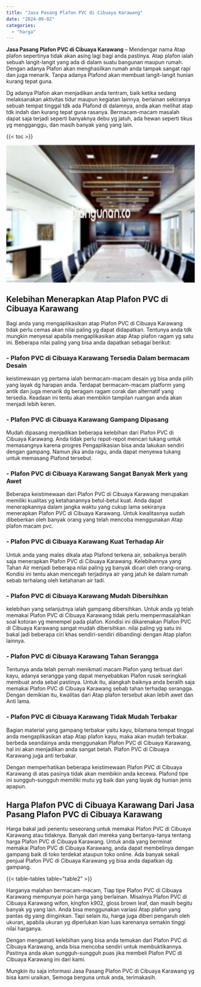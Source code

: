 ```yaml
---
title: "Jasa Pasang Plafon PVC di Cibuaya Karawang"
date: "2024-09-02"
categories: 
  - "harga"
---
```


**Jasa Pasang Plafon PVC di Cibuaya Karawang** – Mendengar nama Atap plafon sepertinya tidak akan asing lagi bagi anda pastinya. Atap plafon ialah sebuah langit-langit yang ada di dalam suatu bangunan maupun rumah. Dengan adanya Plafon akan menghasilkan rumah anda tampak sangat rapi dan juga menarik. Tanpa adanya Plafond akan membuat langit-langit hunian kurang tepat guna.

Dg adanya Plafon akan menjadikan anda tentram, baik ketika sedang melaksanakan aktivitas tidur maupun kegiatan lainnya. berlainan sekiranya sebuah tempat tinggal tdk ada Plafond di dalamnya, anda akan melihat atap tdk indah dan kurang tepat guna rasanya. Bermacam-macam masalah dapat saja terjadi seperti banyaknya debu yg jatuh, ada hewan seperti tikus yg mengganggu, dan masih banyak yang yang lain.

{{< toc >}}

![Jasa Pasang Plafon PVC di Cibuaya Karawang](/images/flafond-pvc-murah13.png)

## Kelebihan Menerapkan Atap Plafon PVC di Cibuaya Karawang

Bagi anda yang mengaplikasikan atap Plafon PVC di Cibuaya Karawang tidak perlu cemas akan nilai paling yg dapat didapatkan. Tentunya anda tdk mungkin menyesal apabila mengaplikasikan atap Atap plafon ragam yg satu ini. Beberapa nilai paling yang bisa anda dapatkan sebagai berikut:

### \- Plafon PVC di Cibuaya Karawang Tersedia Dalam bermacam Desain

keistimewaan yg pertama ialah bermacam-macam desain yg bisa anda pilih yang layak dg harapan anda. Terdapat bermacam-macam platform yang antik dan juga menarik dg beragam ragam corak dan alternatif yang tersedia. Keadaan ini tentu akan membikin tampilan ruangan anda akan menjadi lebih keren.

### \- Plafon PVC di Cibuaya Karawang Gampang Dipasang

Mudah dipasang menjadikan beberapa kelebihan dari Plafon PVC di Cibuaya Karawang. Anda tidak perlu repot-repot mencari tukang untuk memasangnya karena progres Pengaplikasian bisa anda lakukan sendiri dengan gampang. Namun jika anda ragu, anda dapat menyewa tukang untuk memasang Plafond tersebut.

### \- Plafon PVC di Cibuaya Karawang Sangat Banyak Merk yang Awet

Beberapa keistimewaan dari Plafon PVC di Cibuaya Karawang merupakan memiliki kualitas yg ketahanannya betul-betul kuat. Anda dapat menerapkannya dalam jangka waktu yang cukup lama sekiranya menerapkan Plafon PVC di Cibuaya Karawang. Untuk kwalitasnya sudah dibeberkan oleh banyak orang yang telah mencoba menggunakan Atap plafon macam pvc.

### \- Plafon PVC di Cibuaya Karawang Kuat Terhadap Air

Untuk anda yang males dikala atap Plafond terkena air, sebaiknya beralih saja menerapkan Plafon PVC di Cibuaya Karawang. Kelebihannya yang Tahan Air menjadi beberapa nilai paling yg banyak dicari oleh orang-orang. Kondisi ini tentu akan mencegah terjadinya air yang jatuh ke dalam rumah sebab terhalang oleh ketahanan air tadi.

### \- Plafon PVC di Cibuaya Karawang Mudah Dibersihkan

kelebihan yang selanjutnya ialah gampang dibersihkan. Untuk anda yg telah memakai Plafon PVC di Cibuaya Karawang tidak perlu mempermasalahkan soal kotoran yg menempel pada plafon. Kondisi ini dikarenakan Plafon PVC di Cibuaya Karawang sangat mudah dibersihkan. nilai paling yg satu ini bakal jadi beberapa ciri khas sendiri-sendiri dibandingi dengan Atap plafon lainnya.

### \- Plafon PVC di Cibuaya Karawang Tahan Serangga

Tentunya anda telah pernah menikmati macam Plafon yang terbuat dari kayu, adanya serangga yang dapat menyebabkan Plafon rusak seringkali membuat anda sebal pastinya. Untuk itu, alangkah baiknya anda beralih saja memakai Plafon PVC di Cibuaya Karawang sebab tahan terhadap serangga. Dengan demikian itu, kwalitas dari Atap plafon tersebut akan lebih awet dan Anti lama.

### \- Plafon PVC di Cibuaya Karawang Tidak Mudah Terbakar

Bagian material yang gampang terbakar yaitu kayu, bilamana tempat tinggal anda mengaplikasikan atap Atap plafon kayu, maka akan mudah terbakar. berbeda seandainya anda menggunakan Plafon PVC di Cibuaya Karawang, hal ini akan menjadikan anda sangat betah. Plafon PVC di Cibuaya Karawang juga anti terbakar.

Dengan memperhatikan beberapa keistimewaan Plafon PVC di Cibuaya Karawang di atas pasinya tidak akan membikin anda kecewa. Plafond tipe ini sungguh-sungguh memiliki mutu yg baik dan yang layak dg hunian jenis apapun.

## Harga Plafon PVC di Cibuaya Karawang Dari Jasa Pasang Plafon PVC di Cibuaya Karawang

Harga bakal jadi penentu seseorang untuk memakai Plafon PVC di Cibuaya Karawang atau tidaknya. Banyak dari mereka yang bertanya-tanya tentang harga Plafon PVC di Cibuaya Karawang. Untuk anda yang berminat memakai Plafon PVC di Cibuaya Karawang, anda dapat membelinya dengan gampang baik di toko terdekat ataupun toko online. Ada banyak sekali penjual Plafon PVC di Cibuaya Karawang yg bisa anda dapatkan dg gampang.

{{< table-tables table="table2" >}}

Harganya malahan bermacam-macam, Tiap tipe Plafon PVC di Cibuaya Karawang mempunyai poin harga yang berlainan. Misalnya Plafon PVC di Cibuaya Karawang wifon, kingfon k902, gloss brown leaf, dan masih begitu banyak yg yang lain. Anda bisa menggunakan variasi Atap plafon yang pantas dg yang diinginkan. Tapi selain itu, harga juga diberi pengaruh oleh ukuran, apabila ukuran yg diperlukan kian luas karenanya semakin tinggi nilai harganya.

Dengan mengamati kelebihan yang bisa anda temukan dari Plafon PVC di Cibuaya Karawang, anda bisa mencoba sendiri untuk membuktikannya. Pastinya anda akan sungguh-sungguh puas jika membeli Plafon PVC di Cibuaya Karawang ini dari kami.

Mungkin itu saja informasi Jasa Pasang Plafon PVC di Cibuaya Karawang yg bisa kami uraikan, Semoga berguna untuk anda, terimakasih.
